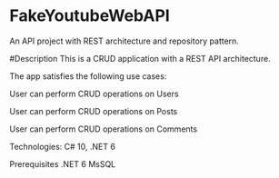 # FakeYoutubeWebAPI
An API project with REST architecture and repository pattern. 


#Description
This is a CRUD application with a REST API architecture. 

The app satisfies the following use cases:

User can perform CRUD operations on Users

User can perform CRUD operations on Posts

User can perform CRUD operations on Comments

Technologies:
C# 10, .NET 6

Prerequisites
.NET 6
MsSQL
